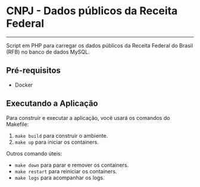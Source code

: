 [//]: # ( English version [here]&#40;README.en.md&#41;.)

# CNPJ - Dados públicos da Receita Federal
___
Script em PHP para carregar os dados públicos da Receita Federal do Brasil (RFB) no banco de dados MySQL.

## Pré-requisitos
- Docker

## Executando a Aplicação
Para construir e executar a aplicação, você usará os comandos do Makefile:

1. `make build` para construir o ambiente.
2. `make up` para iniciar os containers.

Outros comando úteis:

- `make down` para parar e remover os containers.
- `make restart` para reiniciar os containers.
- `make logs` para acompanhar os logs.